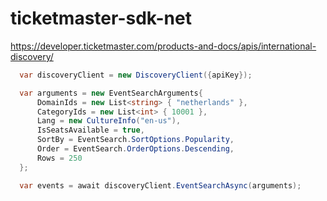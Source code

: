 # ticketmaster-sdk-net

https://developer.ticketmaster.com/products-and-docs/apis/international-discovery/

```c#
  var discoveryClient = new DiscoveryClient({apiKey});

  var arguments = new EventSearchArguments{
      DomainIds = new List<string> { "netherlands" },
      CategoryIds = new List<int> { 10001 },
      Lang = new CultureInfo("en-us"),
      IsSeatsAvailable = true,
      SortBy = EventSearch.SortOptions.Popularity,
      Order = EventSearch.OrderOptions.Descending,
      Rows = 250
  };

  var events = await discoveryClient.EventSearchAsync(arguments);

```
